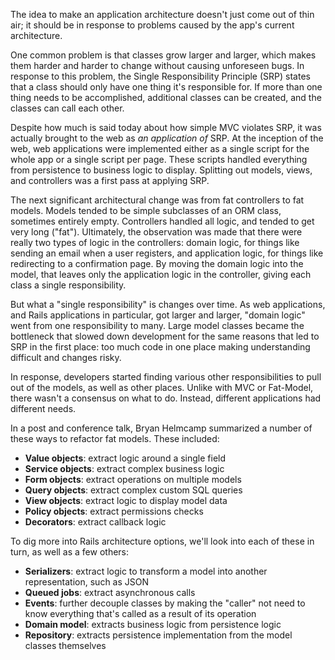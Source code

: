The idea to make an application architecture doesn't just come out of thin air; it should be in response to problems caused by the app's current architecture.

One common problem is that classes grow larger and larger, which makes them harder and harder to change without causing unforeseen bugs. In response to this problem, the Single Responsibility Principle (SRP) states that a class should only have one thing it's responsible for. If more than one thing needs to be accomplished, additional classes can be created, and the classes can call each other.

Despite how much is said today about how simple MVC violates SRP, it was actually brought to the web as *an application of* SRP. At the inception of the web, web applications were implemented either as a single script for the whole app or a single script per page. These scripts handled everything from persistence to business logic to display. Splitting out models, views, and controllers was a first pass at applying SRP.

The next significant architectural change was from fat controllers to fat models. Models tended to be simple subclasses of an ORM class, sometimes entirely empty. Controllers handled all logic, and tended to get very long ("fat"). Ultimately, the observation was made that there were really two types of logic in the controllers: domain logic, for things like sending an email when a user registers, and application logic, for things like redirecting to a confirmation page. By moving the domain logic into the model, that leaves only the application logic in the controller, giving each class a single responsibility.

But what a "single responsibility" is changes over time. As web applications, and Rails applications in particular, got larger and larger, "domain logic" went from one responsibility to many. Large model classes became the bottleneck that slowed down development for the same reasons that led to SRP in the first place: too much code in one place making understanding difficult and changes risky.

In response, developers started finding various other responsibilities to pull out of the models, as well as other places. Unlike with MVC or Fat-Model, there wasn't a consensus on what to do. Instead, different applications had different needs.

In a post and conference talk, Bryan Helmcamp summarized a number of these ways to refactor fat models. These included:

- **Value objects**: extract logic around a single field
- **Service objects**: extract complex business logic
- **Form objects**: extract operations on multiple models
- **Query objects**: extract complex custom SQL queries
- **View objects**: extract logic to display model data
- **Policy objects**: extract permissions checks
- **Decorators**: extract callback logic

To dig more into Rails architecture options, we'll look into each of these in turn, as well as a few others:

- **Serializers**: extract logic to transform a model into another representation, such as JSON
- **Queued jobs**: extract asynchronous calls
- **Events**: further decouple classes by making the "caller" not need to know everything that's called as a result of its operation
- **Domain model**: extracts business logic from persistence logic
- **Repository**: extracts persistence implementation from the model classes themselves

